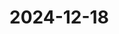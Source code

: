 # 2024-12-18
<!DOCTYPE html>
<html>
<head>
  <meta charset="UTF-8">
  </title>
  <link rel="stylesheet" href="https://unpkg.com/leaflet@1.3.0/dist/leaflet.css" />
  <script src="https://unpkg.com/leaflet@1.3.0/dist/leaflet.js"></script>
  <script>
    function init() {
      // Create a map centered at the specified coordinates without the zoom control
      var map = L.map('mapcontainer', { zoomControl: false });
      var mpoint = [35.8627, 139.6072];
      map.setView(mpoint, 15);

      // Add a tile layer to the map with attribution
      L.tileLayer('https://cyberjapandata.gsi.go.jp/xyz/std/{z}/{x}/{y}.png', {
        attribution: "<a href='https://maps.gsi.go.jp/development/ichiran.html' target='_blank'>地理院タイル</a>"
      }).addTo(map);

      // Popup content with HTML (image included)
      var sucontents = "交通事故<br><img src='su.jpg' width='500' height='375'>";
      // Create popup objects with content
      var popup1 = L.popup({ maxWidth: 550 }).setContent(sucontents);
      var popup2 = L.popup().setContent("工事中");

      // Add markers with popups and tooltips
      L.marker(mpoint, { draggable: true }).bindPopup(popup1).bindTooltip("交通事故発生地点").addTo(map);
      L.marker([35.8561, 139.6098]).bindPopup(popup2).bindTooltip("工事中").addTo(map);
    }
  </script>
</head>
<body onload="init()">
  <!-- Container for the map -->
  <div id="mapcontainer" style="position:absolute;top:0;left:0;right:0;bottom:0;"></div>
</body>
</html>
